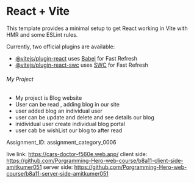 # React + Vite

This template provides a minimal setup to get React working in Vite with HMR and some ESLint rules.

Currently, two official plugins are available:

- [@vitejs/plugin-react](https://github.com/vitejs/vite-plugin-react/blob/main/packages/plugin-react/README.md) uses [Babel](https://babeljs.io/) for Fast Refresh
- [@vitejs/plugin-react-swc](https://github.com/vitejs/vite-plugin-react-swc) uses [SWC](https://swc.rs/) for Fast Refresh

###### My Project
- My project is Blog website
- User can be read , adding blog in our site
- user added blog an individual user
- user can be update and delete and see details our blog
- inidividual user create individual blog portal
- user cab be wishList our blog to after read

Assignment_ID: assignment_category_0006

live link: https://cars-doctor-f560e.web.app/
client side: https://github.com/Porgramming-Hero-web-course/b8a11-client-side-amitkumer051
server side: https://github.com/Porgramming-Hero-web-course/b8a11-server-side-amitkumer051